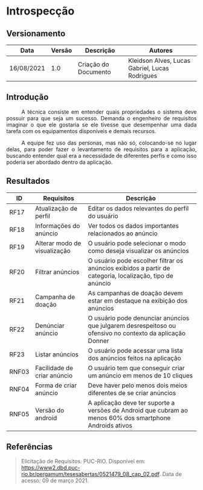 # Introspecção 

## Versionamento
| Data | Versão | Descrição | Autores |
| -------- | -------- | -------- | ---|
|   16/08/2021   |  1.0    |  Criação do Documento    | Kleidson Alves, Lucas Gabriel, Lucas Rodrigues

## Introdução

<div style="text-indent: 40px; text-align: justify">
<p>
A técnica consiste em entender quais propriedades o sistema deve possuir para que seja um sucesso. Demanda o engenheiro de requisitos imaginar o que ele gostaria se ele tivesse que desempenhar uma dada tarefa com os equipamentos disponíveis e demais recursos.
</p>

<p>
A equipe fez uso das personas, mas não só, colocando-se no lugar delas, para poder fazer o levantamento de requisitos para a aplicação, buscando entender qual era a necessidade de diferentes perfis e como isso poderia ser abordado dentro da aplicação. 
</p>

</div>

## Resultados

|ID|Requisitos|Descrição|
|--|--|--|
|RF17|Atualização de perfil|Editar os dados relevantes do perfil do usuário|
|RF18| Informações do anúncio | Ver todos os dados importantes relacionados ao anúncio |
|RF19| Alterar modo de visualização | O usuário pode selecionar o modo como deseja visualizar os anúncios |
|RF20|Filtrar anúncios|O usuário pode escolher filtrar os anúncios exibidos a partir de categoria, localização, tipo de anúncio|
|RF21|Campanha de doação|As campanhas de doação devem estar em destaque na exibição dos anúncios|
|RF22|Denúnciar anúncio |O usuário pode denunciar anúncios que julgarem desrespeitoso ou ofensivo no contexto da aplicação Donner|
|RF23| Listar anúncios | O usuário pode acessar uma lista dos anúncios feitos na aplicação |
|RNF03|Facilidade de criar anúncio|O usuário tem que conseguir criar um anúncio em menos de 10 cliques |
|RNF04|Forma de criar anúncio|Deve haver pelo menos dois meios diferentes de se criar anúncios |
|RNF05|Versão do android| A aplicação deve ter suporte a versões de Android que cubram ao menos 60% dos smartphone Androids ativos |
## Referências
> Elicitação de Requisitos. PUC-RIO. Disponível em: https://www2.dbd.puc-rio.br/pergamum/tesesabertas/0521479_08_cap_02.pdf.  Data de acesso: 09 de março 2021.